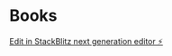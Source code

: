# Books

[Edit in StackBlitz next generation editor ⚡️](https://stackblitz.com/~/github.com/CayohAllou/Books)